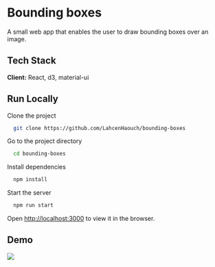 # Bounding boxes

A small web app that enables the user to draw bounding boxes over an image.

## Tech Stack

**Client:** React, d3, material-ui

## Run Locally

Clone the project

```bash
  git clone https://github.com/LahcenHaouch/bounding-boxes
```

Go to the project directory

```bash
  cd bounding-boxes
```

Install dependencies

```bash
  npm install
```

Start the server

```bash
  npm run start
```

Open [http://localhost:3000](http://localhost:3000) to view it in the browser.

## Demo

![](bounding-boxes.gif)
